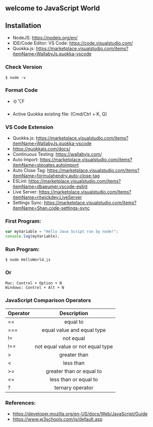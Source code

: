 ## welcome to JavaScript World

## Installation
* NodeJS: https://nodejs.org/en/
* IDE/Code Editor: VS Code: https://code.visualstudio.com/
* Quokka.js: https://marketplace.visualstudio.com/items?itemName=WallabyJs.quokka-vscode

### Check Version
```
$ node -v
```
### Format Code
* ⇧⌥F

###
* Active Quokka existing file:  (Cmd/Ctrl + K, Q)

### VS Code Extension
* Quokka.js: https://marketplace.visualstudio.com/items?itemName=WallabyJs.quokka-vscode
* https://quokkajs.com/docs/
* Continuous Testing: https://wallabyjs.com/
* Auto Import: https://marketplace.visualstudio.com/items?itemName=steoates.autoimport
* Auto Close Tag: https://marketplace.visualstudio.com/items?itemName=formulahendry.auto-close-tag
* ESLint: https://marketplace.visualstudio.com/items?itemName=dbaeumer.vscode-eslint
* Live Server: https://marketplace.visualstudio.com/items?itemName=ritwickdey.LiveServer
* Settings Sync: https://marketplace.visualstudio.com/items?itemName=Shan.code-settings-sync


### First Program:
```javascript
var myVariable = "Hello Java Script run by node!";
console.log(myVariable);
```
### Run Program:
```
$ node HelloWorld.js
```
### Or
```
Mac: Control + Option + N
Windows: Control + Alt + N
```

### JavaScript Comparison Operators
| Operator        | Description  |
| ------------- |:-------------:| 
| ==  | equal to | 
| ===  | equal value and equal type | 
| !=  | not equal | 
| !==  | not equal value or not equal type | 
| >  | greater than | 
| <  | less than | 
| >= | greater than or equal to | 
| <=  | less than or equal to | 
| ?  | ternary operator | 






### References:
* https://developer.mozilla.org/en-US/docs/Web/JavaScript/Guide
* https://www.w3schools.com/js/default.asp
